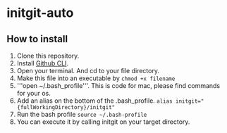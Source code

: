 # initgit-auto

## How to install
1. Clone this repository.
1. Install [Github CLI](https://github.com/cli/cli).
1. Open your terminal. And cd to your file directory.
1. Make this file into an executable by `chmod +x filename`
1. '''open ~/.bash_profile'''. This is code for mac, please find commands for your os.
1. Add an alias on the bottom of the .bash_profile. `alias initgit="{fullWorkingDirectory}/initgit"`
1. Run the bash profile `source ~/.bash-profile`
1. You can execute it by calling initgit on your target directory.
